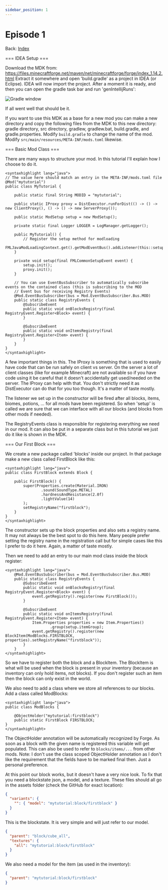 ```yaml
---
sidebar_position: 1
---
```


# Episode 1

Back: [Index](./1.14-1.15-1.16.md)

=== IDEA Setup ===

Download the MDK from: https://files.minecraftforge.net/maven/net/minecraftforge/forge/index_1.14.2.html
Extract it somewhere and open 'build.gradle' as a project in IDEA (or Eclipse).
IDEA will now import the project.
After a moment it is ready, and then you can open the gradle task bar and run 'genIntellijRuns':

![Gradle window](https://i.imgur.com/TsjX2yA.png)

If all went well that should be it.

If you want to use this MDK as a base for a new mod you can make a new directory and copy the following files from the MDK to this new directory: gradle directory, src directory, gradlew, gradlew.bat, build.gradle, and gradle.properties.
Modify `build.gradle` to change the name of the mod.
Modify `src/main/resources/META-INF/mods.toml` likewise.

=== Basic Mod Class ===

There are many ways to structure your mod.
In this tutorial I'll explain how I choose to do it.

```
<syntaxhighlight lang="java">
// The value here should match an entry in the META-INF/mods.toml file
@Mod("mytutorial")
public class MyTutorial {

    public static final String MODID = "mytutorial";

    public static IProxy proxy = DistExecutor.runForDist(() -> () -> new ClientProxy(), () -> () -> new ServerProxy());

    public static ModSetup setup = new ModSetup();

    private static final Logger LOGGER = LogManager.getLogger();

    public MyTutorial() {
        // Register the setup method for modloading
        FMLJavaModLoadingContext.get().getModEventBus().addListener(this::setup);
    }

    private void setup(final FMLCommonSetupEvent event) {
        setup.init();
        proxy.init();
    }

    // You can use EventBusSubscriber to automatically subscribe events on the contained class (this is subscribing to the MOD
    // Event bus for receiving Registry Events)
    @Mod.EventBusSubscriber(bus = Mod.EventBusSubscriber.Bus.MOD)
    public static class RegistryEvents {
        @SubscribeEvent
        public static void onBlocksRegistry(final RegistryEvent.Register<Block> event) {
        }

        @SubscribeEvent
        public static void onItemsRegistry(final RegistryEvent.Register<Item> event) {
        }
    }
}
</syntaxhighlight>
```

A few important things in this.
The IProxy is something that is used to easily have code that can be run safely on client vs server.
On the server a lot of client classes (like for example Minecraft) are not available so if you have code using it be careful that it doesn't accidentally get used/needed on the server.
The IProxy can help with that.
You don't strictly need it as DistExecutor can do that for you too though.
It's a matter of taste mostly.

The listener we set up in the constructor will be fired after all blocks, items, biomes, potions, ... for all mods have been registered.
So when 'setup' is called we are sure that we can interface with all our blocks (and blocks from other mods if needed).

The RegistryEvents class is responsible for registering everything we need in our mod.
It can also be put in a separate class but in this tutorial we just do it like is shown in the MDK.

=== Our First Block ===

We create a new package called 'blocks' inside our project.
In that package make a new class called FirstBlock like this:

```
<syntaxhighlight lang="java">
public class FirstBlock extends Block {

    public FirstBlock() {
        super(Properties.create(Material.IRON)
                .sound(SoundType.METAL)
                .hardnessAndResistance(2.0f)
                .lightValue(14)
        );
        setRegistryName("firstblock");
    }
}
</syntaxhighlight>
```

The constructor sets up the block properties and also sets a registry name.
It may not always be the best spot to do this here.
Many people prefer setting the registry name in the registration call but for simple cases like this I prefer to do it here.
Again, a matter of taste mostly.

Then we need to add an entry to our main mod class inside the block register:

```
<syntaxhighlight lang="java">
    @Mod.EventBusSubscriber(bus = Mod.EventBusSubscriber.Bus.MOD)
    public static class RegistryEvents {
        @SubscribeEvent
        public static void onBlocksRegistry(final RegistryEvent.Register<Block> event) {
            event.getRegistry().register(new FirstBlock());
        }

        @SubscribeEvent
        public static void onItemsRegistry(final RegistryEvent.Register<Item> event) {
            Item.Properties properties = new Item.Properties()
                    .group(setup.itemGroup);
            event.getRegistry().register(new BlockItem(ModBlocks.FIRSTBLOCK, properties).setRegistryName("firstblock"));
        }
    }
</syntaxhighlight>
```

So we have to register both the block and a BlockItem.
The BlockItem is what will be used when the block is present in your inventory (because an inventory can only hold items, not blocks).
If you don't register such an item then the block can only exist in the world.

We also need to add a class where we store all references to our blocks.
Add a class called ModBlocks:

```
<syntaxhighlight lang="java">
public class ModBlocks {

    @ObjectHolder("mytutorial:firstblock")
    public static FirstBlock FIRSTBLOCK;
}
</syntaxhighlight>
```
The ObjectHolder annotation will be automatically recognized by Forge.
As soon as a block with the given name is registered this variable will get populated.
This can also be used to refer to `blocks/items/...` from other mods.
Note: I don't use the class scoped ObjectHolder annotation as I don't like the requirement that the fields have to be marked final then.
Just a personal preference.


At this point our block works, but it doesn't have a very nice look.
To fix that you need a blockstate json, a model, and a texture.
These files should all go in the assets folder (check the GitHub for exact location):

```json
{
  "variants": {
    "": { "model": "mytutorial:block/firstblock" }
  }
}
```

This is the blockstate.
It is very simple and will just refer to our model.

```json
{
  "parent": "block/cube_all",
  "textures": {
    "all": "mytutorial:block/firstblock"
  }
}
```

We also need a model for the item (as used in the inventory):

```json
{
  "parent": "mytutorial:block/firstblock"
}
```
